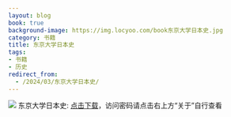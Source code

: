 ```yaml
---
layout: blog
book: true
background-image: https://img.locyoo.com/book东京大学日本史.jpg
category: 书籍
title: 东京大学日本史
tags:
- 书籍
- 历史
redirect_from:
  - /2024/03/东京大学日本史/
---
```

![](https://img.locyoo.com/book东京大学日本史.jpg)
东京大学日本史: <a name = "ref1" href="https://url18.ctfile.com/f/50983618-1253394763-cf30c2?p=3619">点击下载</a>，访问密码请点击右上方“关于”自行查看